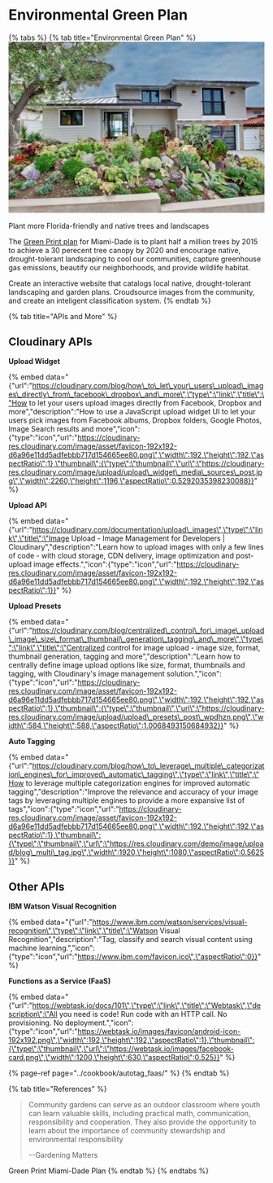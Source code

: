 # Environmental Green Plan

{% tabs %}
{% tab title="Environmental Green Plan" %}
![Green Plan encourages native, drought-tolerant landscaping ](../.gitbook/assets/drought2.jpg)

Plant more Florida-friendly and native trees and landscapes

The [Green Print plan](http://www.miamidade.gov/GreenPrint) for Miami-Dade is to plant half a million trees by 2015 to achieve a 30 perecent tree canopy by 2020 and encourage native, drought-tolerant landscaping to cool our communities, capture greenhouse gas emissions, beautify our neighborhoods, and provide wildlife habitat.

Create an interactive website that catalogs local native, drought-tolerant landscaping and garden plans. Croudsource images from the community, and create an inteligent classification system.
{% endtab %}

{% tab title="APIs and More" %}
## Cloudinary APIs

**Upload Widget**

{% embed data="{\"url\":\"https://cloudinary.com/blog/how\_to\_let\_your\_users\_upload\_images\_directly\_from\_facebook\_dropbox\_and\_more\",\"type\":\"link\",\"title\":\"How to let your users upload images directly from Facebook, Dropbox and more\",\"description\":\"How to use a JavaScript upload widget UI to let your users pick images from Facebook albums, Dropbox folders, Google Photos, Image Search results and more\",\"icon\":{\"type\":\"icon\",\"url\":\"https://cloudinary-res.cloudinary.com/image/asset/favicon-192x192-d6a96e11dd5adfebbb717d154665ee80.png\",\"width\":192,\"height\":192,\"aspectRatio\":1},\"thumbnail\":{\"type\":\"thumbnail\",\"url\":\"https://cloudinary-res.cloudinary.com/image/upload/upload\_widget\_media\_sources\_post.jpg\",\"width\":2260,\"height\":1196,\"aspectRatio\":0.5292035398230088}}" %}

**Upload API**

{% embed data="{\"url\":\"https://cloudinary.com/documentation/upload\_images\",\"type\":\"link\",\"title\":\"Image Upload - Image Management for Developers \| Cloudinary\",\"description\":\"Learn how to upload images with only a few lines of code - with cloud storage, CDN delivery, image optimization and post-upload image effects.\",\"icon\":{\"type\":\"icon\",\"url\":\"https://cloudinary-res.cloudinary.com/image/asset/favicon-192x192-d6a96e11dd5adfebbb717d154665ee80.png\",\"width\":192,\"height\":192,\"aspectRatio\":1}}" %}

**Upload Presets**

{% embed data="{\"url\":\"https://cloudinary.com/blog/centralized\_control\_for\_image\_upload\_image\_size\_format\_thumbnail\_generation\_tagging\_and\_more\",\"type\":\"link\",\"title\":\"Centralized control for image upload - image size, format, thumbnail generation, tagging and more\",\"description\":\"Learn how to centrally define image upload options like size, format, thumbnails and tagging, with Cloudinary\'s image management solution.\",\"icon\":{\"type\":\"icon\",\"url\":\"https://cloudinary-res.cloudinary.com/image/asset/favicon-192x192-d6a96e11dd5adfebbb717d154665ee80.png\",\"width\":192,\"height\":192,\"aspectRatio\":1},\"thumbnail\":{\"type\":\"thumbnail\",\"url\":\"https://cloudinary-res.cloudinary.com/image/upload/upload\_presets\_post\_wpdhzn.png\",\"width\":584,\"height\":588,\"aspectRatio\":1.0068493150684932}}" %}

**Auto Tagging**

{% embed data="{\"url\":\"https://cloudinary.com/blog/how\_to\_leverage\_multiple\_categorization\_engines\_for\_improved\_automatic\_tagging\",\"type\":\"link\",\"title\":\"How to leverage multiple categorization engines for improved automatic tagging\",\"description\":\"Improve the relevance and accuracy of your image tags by leveraging multiple engines to provide a more expansive list of tags\",\"icon\":{\"type\":\"icon\",\"url\":\"https://cloudinary-res.cloudinary.com/image/asset/favicon-192x192-d6a96e11dd5adfebbb717d154665ee80.png\",\"width\":192,\"height\":192,\"aspectRatio\":1},\"thumbnail\":{\"type\":\"thumbnail\",\"url\":\"https://res.cloudinary.com/demo/image/upload/blog\_multi\_tag.jpg\",\"width\":1920,\"height\":1080,\"aspectRatio\":0.5625}}" %}

## Other APIs

**IBM Watson Visual Recognition**

{% embed data="{\"url\":\"https://www.ibm.com/watson/services/visual-recognition\",\"type\":\"link\",\"title\":\"Watson Visual Recognition\",\"description\":\"Tag, classify and search visual content using machine learning.\",\"icon\":{\"type\":\"icon\",\"url\":\"https://www.ibm.com/favicon.ico\",\"aspectRatio\":0}}" %}

**Functions as a Service \(FaaS\)**

{% embed data="{\"url\":\"https://webtask.io/docs/101\",\"type\":\"link\",\"title\":\"Webtask\",\"description\":\"All you need is code! Run code with an HTTP call. No provisioning. No deployment.\",\"icon\":{\"type\":\"icon\",\"url\":\"https://webtask.io/images/favicon/android-icon-192x192.png\",\"width\":192,\"height\":192,\"aspectRatio\":1},\"thumbnail\":{\"type\":\"thumbnail\",\"url\":\"https://webtask.io/images/facebook-card.png\",\"width\":1200,\"height\":630,\"aspectRatio\":0.525}}" %}

{% page-ref page="../cookbook/autotag\_faas/" %}
{% endtab %}

{% tab title="References" %}
> Community  gardens  can  serve  as  an outdoor  classroom  where  youth  can learn valuable skills, including practical math,   communication,   responsibility and  cooperation.  They  also  provide the  opportunity  to  learn  about  the importance of community stewardship and     environmental  responsibility 
>
> --Gardening Matters

Green Print Miami-Dade Plan
{% endtab %}
{% endtabs %}




